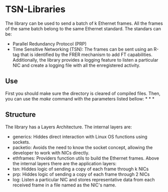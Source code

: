 # TSN-Libraries
The library can be used to send a batch of k Ethernet frames. All the frames of the same batch belong to the same Ethernet standard. The standars can be:
* Parallel Redundancy Protocol (PRP)
* Time Sensitive Networking (TSN): The frames can be sent using an R-tag that is identified by the FRER mechanism to add FT capabilities.
Additionally, the library provides a logging feature to listen a particular NIC and create a logging file with all the enregistered activity.
## Use
First you should make sure the directory is cleared of compiled files. Then, you can use the *make* command with the parameters listed bellow:
* 
*
*
## Structure
The library has a Layers Architecture. The internal layers are:
* generics: Hiddes direct interaction with Linux OS functions using sockets.
* packetio: Avoids the need to know the socket concept, allowing the developer to work with NICs directly.
* ethframes: Providers function utils to build the Ethernet frames.
Above the internal layers there are the application layers:
* tsn: Hiddes logic of sending a copy of each frame through k NICs
* prp: Hiddes logic of sending a copy of each frame through 2 NICs
* log: Listen a particular NIC and stores representative data from each received frame in a file named as the NIC's name.

